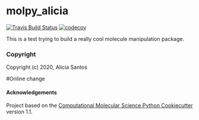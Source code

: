 molpy_alicia
==============================
[//]: # (Badges)
[![Travis Build Status](https://travis-ci.com/REPLACE_WITH_OWNER_ACCOUNT/molpy_alicia.svg?branch=master)](https://travis-ci.com/REPLACE_WITH_OWNER_ACCOUNT/molpy_alicia)
[![codecov](https://codecov.io/gh/REPLACE_WITH_OWNER_ACCOUNT/molpy_alicia/branch/master/graph/badge.svg)](https://codecov.io/gh/REPLACE_WITH_OWNER_ACCOUNT/molpy_alicia/branch/master)

This is a test trying to build a really cool molecule manipulation package.

### Copyright

Copyright (c) 2020, Alicia Santos

#Online change
#### Acknowledgements
 
Project based on the 
[Computational Molecular Science Python Cookiecutter](https://github.com/molssi/cookiecutter-cms) version 1.1.
